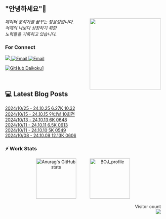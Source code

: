 
<h2> "안녕하세요"👋 </h2>
<img align='right' src="https://user-images.githubusercontent.com/50973778/144942576-b2f10b31-e628-43e4-b7da-3cc2144a5b73.gif" width="230">
<p><em> 데이터 분석가를 꿈꾸는 정윤성입니다.</br> 어제의 나보다 성장하기 위한 </br> 노력들을 기록하고 있습니다.</em></p>

### For Connect
<a href="https://blog.naver.com/jjys9047" target="_blank"><img src="https://img.shields.io/badge/-BLOG-brightgreen?style=flat-square&logo=Bloglovin&logoColor=white">
<a href="https://mail.google.com/mail/?view=cm&amp;fs=1&amp;to=jys9047@gmail.com" target="_blank"><img src="https://img.shields.io/badge/-Gmail-c14438?style=flat-square&logo=Gmail&logoColor=white" alt="Email">
<a href="mailto:jjys9047@naver.com" target="_blank"><img src="https://img.shields.io/badge/-Naver-brightgreen?style=flat-square&logo=Naver&logoColor=white" alt="Email">

[![GitHub Daikoku1](https://img.shields.io/github/followers/Daikoku1?label=follow&style=social)](https://github.com/Daikoku1)

</br>

## 💻 Latest Blog Posts
[2024/10/25 - 24.10.25 6.27K 10.32](https://blog.naver.com/jjys9047/223632952399?fromRss=true&trackingCode=rss) <br>
[2024/10/15 - 24.10.15 인터벌 10회전](https://blog.naver.com/jjys9047/223620393888?fromRss=true&trackingCode=rss) <br>
[2024/10/13 - 24.10.13 6K 0648](https://blog.naver.com/jjys9047/223617005332?fromRss=true&trackingCode=rss) <br>
[2024/10/11 - 24.10.11 6.5K 0613](https://blog.naver.com/jjys9047/223615475485?fromRss=true&trackingCode=rss) <br>
[2024/10/11 - 24.10.10 5K 0549](https://blog.naver.com/jjys9047/223615298028?fromRss=true&trackingCode=rss) <br>
[2024/10/08 - 24.10.08 12.13K 0606](https://blog.naver.com/jjys9047/223611972140?fromRss=true&trackingCode=rss) <br>


### ⚡ Work Stats
<p align = 'center'>
  <img src="https://github-readme-stats.vercel.app/api?username=Daikoku1&show_icons=true&theme=midnight-purple" alt="Anurag's GitHub stats" height="130" hspace="20"/>
  <img src="http://mazassumnida.wtf/api/v2/generate_badge?boj=jys9047" alt="BOJ_profile" height="130" hspace="20"/>
</p>

<p align="right"> 
  Visitor count<br>
  <img src="https://profile-counter.glitch.me/Daikoku1/count.svg" />
</p>
